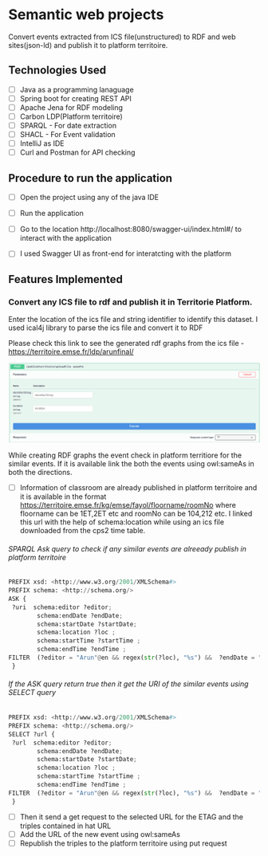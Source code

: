 # Semantic web projects 

Convert events extracted from ICS file(unstructured) to RDF and web sites(json-ld) and publish it to platform territoire.

## Technologies Used 
- [ ] Java as a programming lanaguage 
- [ ] Spring boot for creating REST API
- [ ] Apache Jena for RDF modeling 
- [ ] Carbon LDP(Platform territoire)
- [ ] SPARQL -  For date extraction 
- [ ] SHACL -  For Event validation
- [ ] IntelliJ as IDE
- [ ] Curl and Postman for API checking

## Procedure to run the application

- [ ] Open the project using any of the java IDE
- [ ] Run the application 
- [ ] Go to the location http://localhost:8080/swagger-ui/index.html#/ to interact with the application 
- [ ] I used Swagger UI as front-end for interatcting with the platform



## Features Implemented

### Convert any ICS file to rdf and publish it in Territorie Platform.

Enter the location of the ics file and string identifier to identify this dataset. I used ical4j library to parse the ics file and convert it to RDF

Please check this link to see the generated rdf graphs from the ics file -  https://territoire.emse.fr/ldp/arunfinal/

![ScreenShot](./images/uploadurl.PNG)

While creating RDF graphs the event check in platform territiore for the similar events. If it is available link the both the events using owl:sameAs in both the directions.

- [ ] Information of classroom are already published in platform territoire and it is available in the format https://territoire.emse.fr/kg/emse/fayol/floorname/roomNo  where floorname can be 1ET,2ET etc and roomNo can be 104,212 etc.  I linked this url with the help of schema:location while using an  ics file downloaded from the cps2 time table. 

###### SPARQL Ask query to check if any similar events are alreeady publish in platform territoire
```python 
PREFIX xsd: <http://www.w3.org/2001/XMLSchema#>
PREFIX schema: <http://schema.org/>
ASK {  
 ?uri  schema:editor ?editor;
        schema:endDate ?endDate;
        schema:startDate ?startDate;
        schema:location ?loc ;
        schema:startTime ?startTime ;
        schema:endTime ?endTime ;
FILTER  (?editor = "Arun"@en && regex(str(?loc), "%s") &&  ?endDate = "%s"^^xsd:date &&  ?startDate = "%s"^^xsd:date && ?startTime = "%s"^^xsd:time && ?endTime = "%s"^^xsd:time )
 }
```     

###### If the ASK query return true then it get the URI of the similar events using SELECT query 
```python 
PREFIX xsd: <http://www.w3.org/2001/XMLSchema#>
PREFIX schema: <http://schema.org/>
SELECT ?url {  
 ?url  schema:editor ?editor;
        schema:endDate ?endDate;
        schema:startDate ?startDate;
        schema:location ?loc ;
        schema:startTime ?startTime ;
        schema:endTime ?endTime ;
FILTER  (?editor = "Arun"@en && regex(str(?loc), "%s") &&  ?endDate = "%s"^^xsd:date &&  ?startDate = "%s"^^xsd:date && ?startTime = "%s"^^xsd:time && ?endTime = "%s"^^xsd:time )
 }
 ```  
- [ ] Then it send a get request to the selected URL for the ETAG and the triples contained in hat URL 
- [ ] Add the URL of the new event using owl:sameAs
- [ ] Republish the triples to the platform territoire using put request
